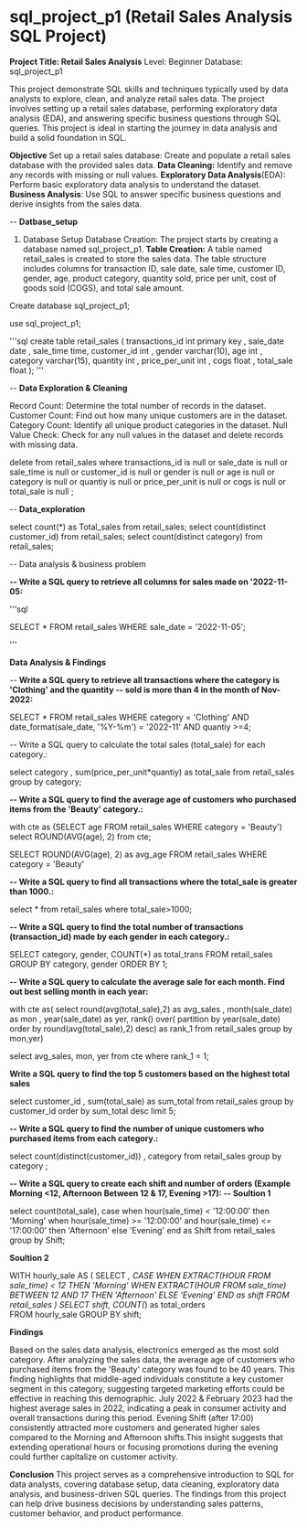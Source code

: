 # sql_project_p1 (Retail Sales Analysis SQL Project)


**Project Title: Retail Sales Analysis**
Level: Beginner
Database: sql_project_p1

This project  demonstrate SQL skills and techniques typically used by data analysts to explore, clean, and analyze retail sales data. The project involves setting up a retail sales database, performing exploratory data analysis (EDA), and answering specific business questions through SQL queries. This project is ideal in starting the journey in data analysis and build a solid foundation in SQL.


**Objective**
Set up a retail sales database: Create and populate a retail sales database with the provided sales data.
**Data Cleaning:** Identify and remove any records with missing or null values.
**Exploratory Data Analysis**(EDA): Perform basic exploratory data analysis to understand the dataset.
**Business Analysis**: Use SQL to answer specific business questions and derive insights from the sales data.


-- **Datbase_setup**

1. Database Setup
Database Creation: The project starts by creating a database named sql_project_p1.
**Table Creation:** A table named retail_sales is created to store the sales data. The table structure includes columns for transaction ID, sale date, sale time, customer ID, gender, age, product category, quantity sold, price per unit, cost of goods sold (COGS), and total sale amount.

Create database sql_project_p1;

use sql_project_p1;

'''sql
create table retail_sales (
transactions_id int primary key ,
sale_date date ,
sale_time time,
customer_id int ,
gender varchar(10),
age int ,
category varchar(15),
quantity int ,
price_per_unit int ,
cogs float ,
total_sale float
);
'''

-- **Data Exploration & Cleaning**

Record Count: Determine the total number of records in the dataset.
Customer Count: Find out how many unique customers are in the dataset.
Category Count: Identify all unique product categories in the dataset.
Null Value Check: Check for any null values in the dataset and delete records with missing data.


delete  from retail_sales
where 
transactions_id is null 
or
sale_date is null 
or
sale_time is null 
or
customer_id is null 
or
gender is null 
or
age is null 
or
category is null
or 
quantiy is null 
or
price_per_unit is null 
or
cogs is null 
or
total_sale is null ;

-- **Data_exploration**

select count(*) as Total_sales from retail_sales;
select count(distinct customer_id) from retail_sales;
select count(distinct category) from retail_sales;

-- Data analysis & business problem

**-- Write a SQL query to retrieve all columns for sales made on '2022-11-05:**

'''sql

SELECT * 
FROM retail_sales
WHERE sale_date = '2022-11-05';

'''

**Data Analysis & Findings**

-- **Write a SQL query to retrieve all transactions where the category is 'Clothing' and the quantity 
-- sold is more than 4 in the month of Nov-2022:**


SELECT 
  * 
FROM retail_sales
WHERE 
    category = 'Clothing'
    AND 
    date_format(sale_date, '%Y-%m') = '2022-11'
    AND
    quantiy >=4;
    
   --  Write a SQL query to calculate the total sales (total_sale) for each category.:
   
   select category , sum(price_per_unit*quantiy) as total_sale  from retail_sales
   group by  category;



**-- Write a SQL query to find the average age of customers who purchased items from the 'Beauty' category.:**

with cte as 
(SELECT age
    FROM
        retail_sales
    WHERE
        category = 'Beauty')
select    ROUND(AVG(age), 2) from cte;

SELECT
    ROUND(AVG(age), 2) as avg_age
FROM retail_sales
WHERE category = 'Beauty'




**-- Write a SQL query to find all transactions where the total_sale is greater than 1000.:**

select * from retail_sales where total_sale>1000;




**-- Write a SQL query to find the total number of transactions (transaction_id) made by each gender in each category.:**

SELECT 
    category,
    gender,
    COUNT(*) as total_trans
FROM retail_sales
GROUP 
    BY 
    category,
    gender
ORDER BY 1;



**-- Write a SQL query to calculate the average sale for each month. Find out best selling month in each year:**



with cte as(
select round(avg(total_sale),2) as avg_sales , month(sale_date) as  mon , year(sale_date) as  yer,
rank() over( partition by  year(sale_date) order by round(avg(total_sale),2) desc) as rank_1 from retail_sales
group by mon,yer) 

select avg_sales, mon, yer from cte 
where rank_1 =  1;



**Write a SQL query to find the top 5 customers based on the highest total sales**

select customer_id , sum(total_sale) as sum_total
from retail_sales group by customer_id
order by  sum_total desc
limit  5;



**-- Write a SQL query to find the number of unique customers who purchased items from each category.:**

select count(distinct(customer_id)) , category 
from retail_sales group by category ;



**-- Write a SQL query to create each shift and number of orders (Example Morning <12, Afternoon Between 12 & 17, Evening >17):
-- Soultion 1**

select count(total_sale),
case
	when hour(sale_time) < '12:00:00' then 'Morning'
    when hour(sale_time) >= '12:00:00'  and hour(sale_time) <= '17:00:00' then 'Afternoon'
   else 'Evening'
   end as Shift
   from retail_sales
   group by Shift;
   
   
  **Soultion 2**
   
   WITH hourly_sale
AS
(
SELECT *,
    CASE
        WHEN EXTRACT(HOUR FROM sale_time) < 12 THEN 'Morning'
        WHEN EXTRACT(HOUR FROM sale_time) BETWEEN 12 AND 17 THEN 'Afternoon'
        ELSE 'Evening'
    END as shift
FROM retail_sales
)
SELECT 
    shift,
    COUNT(*) as total_orders    
FROM hourly_sale
GROUP BY shift;
    

**Findings**

Based on the sales data analysis, electronics emerged as the most sold category.
After analyzing the sales data, the average age of customers who purchased items from the 'Beauty' category was found to be 40 years. This finding highlights that middle-aged individuals constitute a key customer segment in this category, suggesting targeted marketing efforts could be effective in reaching this demographic.
July 2022 & February 2023 had the highest average sales in 2022, indicating a peak in consumer activity and overall transactions during this period.
Evening Shift (after 17:00) consistently attracted more customers and generated higher sales compared to the Morning and Afternoon shifts.This insight suggests that extending operational hours or focusing promotions during the evening could further capitalize on customer activity.





**Conclusion**
This project serves as a comprehensive introduction to SQL for data analysts, covering database setup, data cleaning, exploratory data analysis, and business-driven SQL queries. The findings from this project can help drive business decisions by understanding sales patterns, customer behavior, and product performance.






